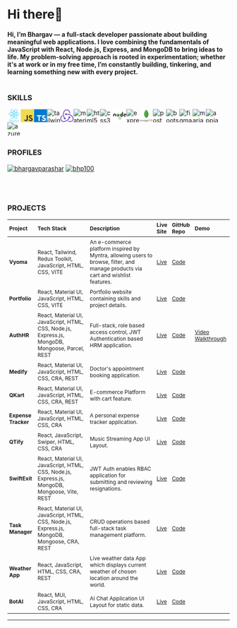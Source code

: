 <h1 align="left">Hi there👋</h1>
<h4 align="left">
  Hi, I’m Bhargav — a full-stack developer passionate about building meaningful web applications. I love combining the fundamentals of JavaScript with React, Node.js, Express, and MongoDB to bring ideas to life. My problem-solving approach is rooted in experimentation; whether it's at work or in my free time, I’m constantly building, tinkering, and learning something new with every project.
  </br></br>
<h3>SKILLS</h3>
</h4>

<p align="left">
  <a href="https://reactjs.org/" target="_blank" rel="noreferrer" style="text-decoration:none">
    <img
      align="left"
      src="https://raw.githubusercontent.com/devicons/devicon/master/icons/react/react-original-wordmark.svg"
      alt="react"
      width="30"
      height="30"
     />
  </a>

   <a href="https://developer.mozilla.org/en-US/docs/Web/JavaScript" target="_blank" rel="noreferrer"  style="text-decoration:none">
    <img
      align="left"
      src="https://raw.githubusercontent.com/devicons/devicon/master/icons/javascript/javascript-original.svg"
      alt="javascript"
      width="30"
      height="30"
    />
  </a>

  <a href="https://www.typescriptlang.org/" target="_blank" rel="noreferrer"  style="text-decoration:none">
    <img
      align="left"
      src="https://raw.githubusercontent.com/devicons/devicon/master/icons/typescript/typescript-original.svg"
      alt="typescript"
      width="30"
      height="30"
    />
  </a>

  <a href="https://tailwindcss.com/" target="_blank" rel="noreferrer" style="text-decoration:none"> 
  <img 
    align="left"
    src="https://www.vectorlogo.zone/logos/tailwindcss/tailwindcss-icon.svg" 
    alt="tailwind" 
    width="30"
    height="30"
    /> 
  </a> 

  <a href="https://redux.js.org" target="_blank" rel="noreferrer" style="text-decoration:none"> 
  <img 
    align="left"
    src="https://raw.githubusercontent.com/devicons/devicon/master/icons/redux/redux-original.svg" 
    alt="reduxToolkit" 
    width="30"
    height="30"
    /> 
  </a> 

  <a href="https://mui.com/material-ui/" target="_blank" rel="noreferrer" style="text-decoration:none"> 
  <img 
    align="left"
    src="https://img.icons8.com/?size=100&id=gFw7X5Tbl3ss&format=png&color=000000" 
    alt="material UI" 
    width="30"
    height="30"
    /> 
  </a> 

   <a href="https://www.w3.org/html/" target="_blank" rel="noreferrer"  style="text-decoration:none">
    <img
      align="left"
      src="https://upload.wikimedia.org/wikipedia/commons/8/82/Devicon-html5-plain.svg"
      alt="html5"
      width="30"
      height="30"
    />
  </a>

  <a href="https://www.w3schools.com/css/" target="_blank" rel="noreferrer"  style="text-decoration:none">
    <img
      align="left"
      src="https://upload.wikimedia.org/wikipedia/commons/6/62/CSS3_logo.svg"
      alt="css3"
      width="30"
      height="30"
    />
  </a>

  <a href="https://nodejs.org" target="_blank" rel="noreferrer" style="text-decoration:none"> 
  <img 
    align="left"
    src="https://raw.githubusercontent.com/devicons/devicon/master/icons/nodejs/nodejs-original-wordmark.svg" 
    alt="nodejs" 
    width="30" 
    height="30"
  /> 
  </a>

 <a href="https://expressjs.com" target="_blank" rel="noreferrer" style="text-decoration:none"> 
  <img 
    align="left"
    src="https://w7.pngwing.com/pngs/925/447/png-transparent-express-js-node-js-javascript-mongodb-node-js-text-trademark-logo.png" 
    alt="express" 
    width="30"
    height="30"
    /> 
  </a> 

  <a href="https://www.mongodb.com/" target="_blank" rel="noreferrer" style="text-decoration:none"> 
  <img 
    align="left"
    src="https://raw.githubusercontent.com/devicons/devicon/master/icons/mongodb/mongodb-original-wordmark.svg" 
    alt="mongodb" 
    width="30" 
    height="30"
    />
   </a>

 <a href="https://postman.com" target="_blank" rel="noreferrer" style="text-decoration:none"> 
  <img 
    align="left"
    src="https://icon.icepanel.io/Technology/svg/Postman.svg" 
    alt="postman" 
    width="30" 
    height="30"
    />
   </a>
   
  <a href="https://getbootstrap.com" target="_blank" rel="noreferrer"  style="text-decoration:none">
    <img
      align="left"
      src="https://upload.wikimedia.org/wikipedia/commons/b/b2/Bootstrap_logo.svg"
      alt="bootstrap"
      width="30"
      height="30"
    />
  </a>

  <a href="https://www.figma.com/" target="_blank" rel="noreferrer"  style="text-decoration:none">
    <img
      align="left"
      src="https://upload.wikimedia.org/wikipedia/commons/3/33/Figma-logo.svg"
      alt="figma"
      width="30"
      height="30"
    />
  </a>

  <a href="https://mariadb.org/" target="_blank" rel="noreferrer"  style="text-decoration:none">
    <img
      align="left"
      src="https://www.vectorlogo.zone/logos/mariadb/mariadb-icon.svg"
      alt="mariadb"
      width="30"
      height="30"
    />
  </a>
  
  <a href="https://appian.com/" target="_blank" rel="noreferrer" style="text-decoration:none"> 
   <img 
     align="left"
     src="https://upload.wikimedia.org/wikipedia/en/9/93/Appian_Logo.svg" 
     alt="appian" 
     width="30" 
     height="30"
     /> 
    </a>
    
   
  <a href="https://azure.microsoft.com/en-in/" target="_blank" rel="noreferrer"  style="text-decoration:none">
    <img
      align="left"
      src="https://www.vectorlogo.zone/logos/microsoft_azure/microsoft_azure-icon.svg"
      alt="azure"
      width="30"
      height="30"
    />
  </a>
</br>

</p>
</br>
</br>
<h3>PROFILES</h3>
<p align="left">
  <a href="https://linkedin.com/in/bhargavparashar" target="_blank">
    <img
      align="center"
      src="https://raw.githubusercontent.com/rahuldkjain/github-profile-readme-generator/master/src/images/icons/Social/linked-in-alt.svg"
      alt="bhargavparashar"
      height="25"
      width="35"
  /></a>


  <a href="https://leetcode.com/u/bhp100/" target="_blank" >
    <img 
      align="center" 
      src="https://raw.githubusercontent.com/rahuldkjain/github-profile-readme-generator/master/src/images/icons/Social/leet-code.svg" 
      alt="bhp100" 
      height="25"
      width="35" 
    /></a>
    </p>
</br>
</br>

<h3>PROJECTS</h3>
<table style="font-size: 12px; border-collapse: collapse;">
  <thead>
    <tr>
      <th style="padding: 4px; text-align: left;">Project</th>
      <th style="padding: 4px; text-align: left;">Tech Stack</th>
      <th style="padding: 4px; text-align: left;">Description</th>
      <th style="padding: 4px; text-align: left;">Live Site</th>
      <th style="padding: 4px; text-align: left;">GitHub Repo</th>
      <th style="padding: 4px; text-align: left;">Demo</th>
    </tr>
  </thead>
  <tbody>
    <tr>
      <td style="padding: 4px;"><b>Vyoma</b></td>
      <td style="padding: 4px;">React, Tailwind, Redux Toolkit, JavaScript, HTML, CSS, VITE</td>
      <td style="padding: 4px;">An e-commerce platform inspired by Myntra, allowing users to browse, filter, and manage products via cart and wishlist features.</td>
      <td style="padding: 4px;"><a href="https://vyoma-six.vercel.app/" target="_blank">Live</a></td>
      <td style="padding: 4px;"><a href="https://github.com/bhargav-parashar/vyoma" target="_blank">Code</a></td>
      <td style="padding: 4px;"></td>
    </tr>
     <tr>
      <td style="padding: 4px;"><b>Portfolio</b></td>
      <td style="padding: 4px;">React, Material UI, JavaScript, HTML, CSS, VITE</td>
      <td style="padding: 4px;">Portfolio website containing skills and project details.</td>
      <td style="padding: 4px;"><a href="https://portfolio-five-flame-44.vercel.app/" target="_blank">Live</a></td>
      <td style="padding: 4px;"><a href="https://github.com/bhargav-parashar/portfolio" target="_blank">Code</a></td>
      <td style="padding: 4px;"></td>
    </tr>
    <tr>
      <td style="padding: 4px;"><b>AuthHR</b></td>
      <td style="padding: 4px;">React, Material UI, JavaScript, HTML, CSS, Node.js, Express.js, MongoDB, Mongoose, Parcel, REST</td>
      <td style="padding: 4px;">Full-stack, role based access control, JWT Authentication based HRM application.</td>
      <td style="padding: 4px;"><a href="https://auth-hr.vercel.app/" target="_blank">Live</a></td>
      <td style="padding: 4px;"><a href="https://github.com/bhargav-parashar/auth-HR" target="_blank">Code</a></td>
      <td style="padding: 4px;"><a href="https://www.youtube.com/watch?v=VHpn7cg2_lQ" target="_blank">Video Walkthrough</a></td>
    </tr>
    <tr>
      <td style="padding: 4px;"><b>Medify</b></td>
      <td style="padding: 4px;">React, Material UI, JavaScript, HTML, CSS, CRA, REST</td>
      <td style="padding: 4px;">Doctor's appointment booking application.</td>
      <td style="padding: 4px;"><a href="https://medify-bice-ten.vercel.app/" target="_blank">Live</a></td>
      <td style="padding: 4px;"><a href="https://github.com/bhargav-parashar/medify" target="_blank">Code</a></td>
      <td style="padding: 4px;"></td>
    </tr>
    <tr>
      <td style="padding: 4px;"><b>QKart</b></td>
      <td style="padding: 4px;">React, Material UI, JavaScript, HTML, CSS, CRA, REST</td>
      <td style="padding: 4px;">E-commerce Platform with cart feature.</td>
      <td style="padding: 4px;"><a href="https://qkart-frontend-fxws968e5-bhargav-parashars-projects.vercel.app/" target="_blank">Live</a></td>
      <td style="padding: 4px;"><a href="https://github.com/bhargav-parashar/bhargavparashar99-ME_QKART_FRONTEND_V2" target="_blank">Code</a></td>
      <td style="padding: 4px;"></td>
    </tr>
    <tr>
      <td style="padding: 4px;"><b>Expense Tracker</b></td>
      <td style="padding: 4px;">React, Material UI, JavaScript, HTML, CSS, CRA</td>
      <td style="padding: 4px;">A personal expense tracker application.</td>
      <td style="padding: 4px;"><a href="https://expense-tracker-rose-nine.vercel.app/" target="_blank">Live</a></td>
      <td style="padding: 4px;"><a href="https://github.com/bhargav-parashar/expense-tracker" target="_blank">Code</a></td>
      <td style="padding: 4px;"></td>
    </tr>
    <tr>
      <td style="padding: 4px;"><b>QTify</b></td>
      <td style="padding: 4px;">React, JavaScript, Swiper, HTML, CSS, CRA</td>
      <td style="padding: 4px;">Music Streaming App UI Layout.</td>
      <td style="padding: 4px;"><a href="https://qtify-seven-iota.vercel.app/" target="_blank">Live</a></td>
      <td style="padding: 4px;"><a href="https://github.com/bhargav-parashar/L-square-QTify" target="_blank">Code</a></td>
      <td style="padding: 4px;"></td>
    </tr>
    <tr>
      <td style="padding: 4px;"><b>SwiftExit</b></td>
      <td style="padding: 4px;">React, Material UI, JavaScript, HTML, CSS, Node.js, Express.js, MongoDB, Mongoose, Vite, REST</td>
      <td style="padding: 4px;">JWT Auth enables RBAC application for submitting and reviewing resignations.</td>
      <td style="padding: 4px;"><a href="https://swift-exit-frontend.vercel.app/" target="_blank">Live</a></td>
      <td style="padding: 4px;"><a href="https://github.com/bhargav-parashar/swift-exit-fullstack-app" target="_blank">Code</a></td>
      <td style="padding: 4px;"></td>
    </tr>
    <tr>
      <td style="padding: 4px;"><b>Task Manager</b></td>
      <td style="padding: 4px;">React, Material UI, JavaScript, HTML, CSS, Node.js, Express.js, MongoDB, Mongoose, CRA, REST</td>
      <td style="padding: 4px;">CRUD operations based full-stack task management platform.</td>
      <td style="padding: 4px;"><a href="https://task-manager-frontend-green.vercel.app/" target="_blank">Live</a></td>
      <td style="padding: 4px;"><a href="https://github.com/bhargav-parashar/task-manager-fullstack" target="_blank">Code</a></td>
      <td style="padding: 4px;"></td>
    </tr>
    <tr>
      <td style="padding: 4px;"><b>Weather App</b></td>
      <td style="padding: 4px;">React, JavaScript, HTML, CSS, CRA, REST</td>
      <td style="padding: 4px;">Live weather data App which displays current weather of chosen location around the world.</td>
      <td style="padding: 4px;"><a href="https://weather-app-eight-swart-30.vercel.app/" target="_blank">Live</a></td>
      <td style="padding: 4px;"><a href="https://github.com/bhargav-parashar/weather-app" target="_blank">Code</a></td>
      <td style="padding: 4px;"></td>
    </tr>
    <tr>
      <td style="padding: 4px;"><b>BotAI</b></td>
      <td style="padding: 4px;">React, MUI, JavaScript, HTML, CSS, CRA</td>
      <td style="padding: 4px;">AI Chat Application UI Layout for static data.</td>
      <td style="padding: 4px;"><a href="https://bot-ai-lime.vercel.app/" target="_blank">Live</a></td>
      <td style="padding: 4px;"><a href="https://github.com/bhargav-parashar/bot-ai" target="_blank">Code</a></td>
      <td style="padding: 4px;"></td>
    </tr>
  </tbody>
</table>
<hr >








